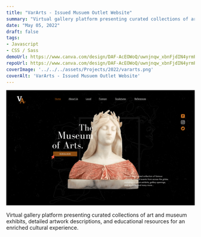 ```yaml
---
title: "VarArts - Issued Musuem Outlet Website"
summary: "Virtual gallery platform presenting curated collections of art and museum exhibits, detailed artwork descriptions, and educational resources for an enriched cultural experience."
date: "May 05, 2022"
draft: false
tags:
- Javascript
- CSS / Sass
demoUrl: https://www.canva.com/design/DAF-AcEOWoQ/uwnjnqw_xbnFjdIN4yrmPA/edit
repoUrl: https://www.canva.com/design/DAF-AcEOWoQ/uwnjnqw_xbnFjdIN4yrmPA/edit
coverImage: '../../../assets/Projects/2022/vararts.png'
coverAlt: 'VarArts - Issued Musuem Outlet Website'
---
```


![coverImage](../../../assets/Projects/2022/vararts.png)

Virtual gallery platform presenting curated collections of art and museum exhibits, detailed artwork descriptions, and educational resources for an enriched cultural experience.
